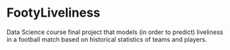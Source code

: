 # FootyLiveliness
Data Science course final project that models (in order to predict) liveliness in a football match based on historical statistics of teams and players.
